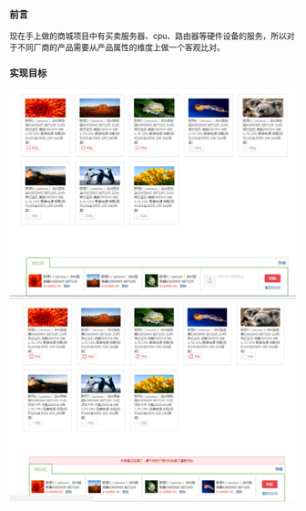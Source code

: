 ### 前言
现在手上做的商城项目中有买卖服务器、cpu、路由器等硬件设备的服务，所以对于不同厂商的产品需要从产品属性的维度上做一个客观比对。
### 实现目标
![选择商品](images/screen1.png)
![选择商品超过四个以后会有提示](images/screen2.png)
